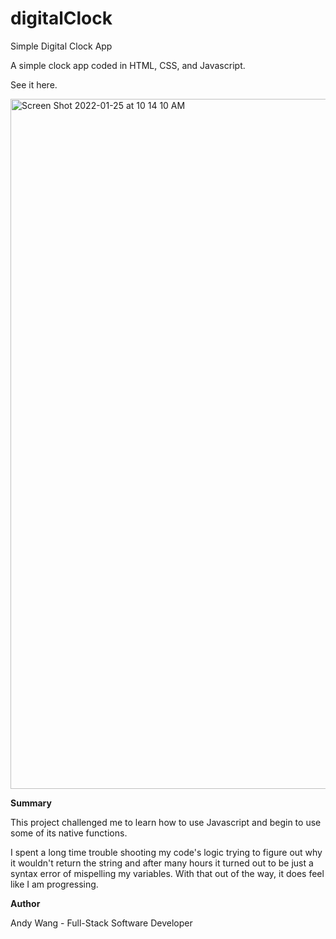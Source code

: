 # digitalClock
Simple Digital Clock App

A simple clock app coded in HTML, CSS, and Javascript. 

See it here.

<img width="1104" alt="Screen Shot 2022-01-25 at 10 14 10 AM" src="https://user-images.githubusercontent.com/95507674/151035174-9cc2d681-e9a7-41fe-a723-c9dd5d4af2cf.png">


<b>Summary</b>

This project challenged me to learn how to use Javascript and begin to use some of its native functions.

I spent a long time trouble shooting my code's logic trying to figure out why it wouldn't return the string and after many hours it turned out to be just a syntax error of mispelling my variables.  With that out of the way, it does feel like I am progressing.

<b>Author</b>

Andy Wang - Full-Stack Software Developer 
